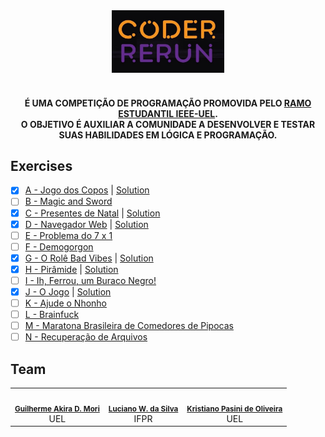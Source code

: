 <div align="center">
  <a href="https://www.ieeeuel.org/coderrerun/" title="Coder Rerun" alt="CODER RERUN">
    <img src="assets/logo.jpg" height="100px">
  </a>
</div>

<div align="center">
  <h4>
    <br/>
    É UMA COMPETIÇÃO DE PROGRAMAÇÃO PROMOVIDA PELO <a title="Ramo Estudantil IEEE-UEL" href="https://www.ieeeuel.org/">RAMO ESTUDANTIL IEEE-UEL</a>.
    <br/>
    O OBJETIVO É AUXILIAR A COMUNIDADE A DESENVOLVER E TESTAR SUAS HABILIDADES EM LÓGICA E PROGRAMAÇÃO.
  </h4>
</div>

## Exercises
- [X] [A - Jogo dos Copos](https://www.urionlinejudge.com.br/judge/pt/problems/view/3053) | [Solution](https://github.com/LucianoWeslen11/coder_rerun/blob/master/exercises/a_cups_game.py)
- [ ] [B - Magic and Sword](https://www.urionlinejudge.com.br/judge/pt/problems/view/2632)
- [X] [C - Presentes de Natal](https://www.urionlinejudge.com.br/judge/pt/problems/view/3089) | [Solution](https://github.com/LucianoWeslen11/coder_rerun/blob/master/exercises/c_gifts.py)
- [X] [D - Navegador Web](https://www.urionlinejudge.com.br/judge/pt/problems/view/2635) | [Solution](https://github.com/LucianoWeslen11/coder_rerun/blob/master/exercises/d_web_browser.py)
- [ ] [E - Problema do 7 x 1](https://www.urionlinejudge.com.br/judge/pt/problems/view/3099)
- [ ] [F - Demogorgon](https://www.urionlinejudge.com.br/judge/pt/problems/view/2532)
- [X] [G - O Rolê Bad Vibes](https://www.urionlinejudge.com.br/judge/pt/problems/view/2958) | [Solution](https://github.com/LucianoWeslen11/coder_rerun/blob/master/exercises/g_bad_vibes.py)
- [X] [H - Pirâmide](https://www.urionlinejudge.com.br/judge/pt/problems/view/2873) | [Solution](https://github.com/LucianoWeslen11/coder_rerun/blob/master/exercises/h_pyramid.py)
- [ ] [I - Ih, Ferrou, um Buraco Negro!](https://www.urionlinejudge.com.br/judge/pt/problems/view/1783)
- [X] [J - O Jogo](https://www.urionlinejudge.com.br/judge/pt/problems/view/2954) | [Solution](https://github.com/LucianoWeslen11/coder_rerun/blob/master/exercises/j_the_game.py)
- [ ] [K - Ajude o Nhonho](https://www.urionlinejudge.com.br/judge/pt/problems/view/1919)
- [ ] [L - Brainfuck](https://www.urionlinejudge.com.br/judge/pt/problems/view/1456)
- [ ] [M - Maratona Brasileira de Comedores de Pipocas](https://www.urionlinejudge.com.br/judge/pt/problems/view/2973)
- [ ] [N - Recuperação de Arquivos](https://www.urionlinejudge.com.br/judge/pt/problems/view/1335)

## Team
<table>
  <tr>
    <td align="center"><img style="border-radius: 50%;" src="https://avatars1.githubusercontent.com/u/36383027?s=460&u=2e0cdddc69506a39374f4d360e17ab1a3a385223&v=4" width="100px;" alt=""/><br /><sub><b><a href="https://github.com/AkiraDemenech" title="Akira">Guilherme Akira D. Mori</a></b></sub><br/>UEL</td>
    <td align="center"><img style="border-radius: 50%;" src="https://avatars3.githubusercontent.com/u/36344130?s=460&u=8f38afb60832d4576570ab1672894ac935e65db6&v=4" width="100px;" alt=""/><br /><sub><b><a href="https://github.com/lucianoweslen11" title="Luciano">Luciano W. da Silva</a></b></sub><br/>IFPR</td>
    <td align="center"><img style="border-radius: 50%;" src="https://media-exp1.licdn.com/dms/image/C4D03AQHqBj2WYUt79A/profile-displayphoto-shrink_400_400/0?e=1607558400&v=beta&t=4apY0OhuhzrfkoBKm9otKRExgQuUZalkwt9y__rjgII" width="100px;" alt=""/><br /><sub><b><a href="https://github.com/kristianok/" title="Kris">Kristiano Pasini de Oliveira</a></b></sub><br />UEL</td>
  </tr>
</table>
